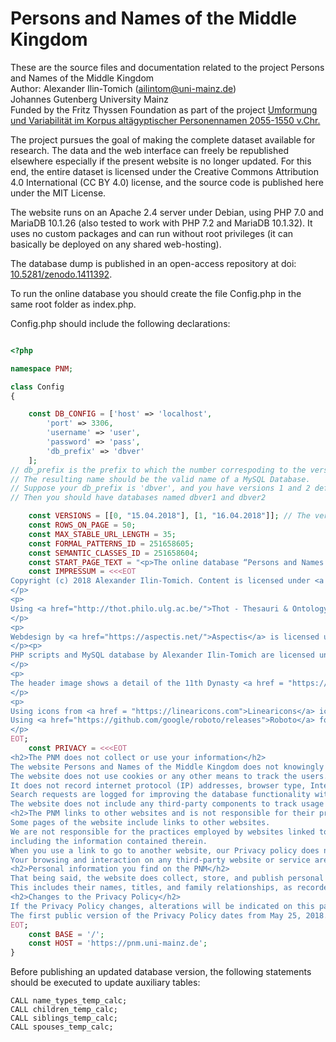 # Persons and Names of the Middle Kingdom

These are the source files and documentation related to the project 
Persons and Names of the Middle Kingdom  
Author: Alexander Ilin-Tomich (ailintom@uni-mainz.de)  
Johannes Gutenberg University Mainz  
Funded by the Fritz Thyssen Foundation as part of the project
[Umformung und Variabilität im Korpus altägyptischer Personennamen 2055-1550 v.Chr.](https://www.aegyptologie.uni-mainz.de/umformung-und-variabilitaet-1/)  

The project pursues the goal of making the complete dataset available for research. The data and the web interface can freely be republished elsewhere especially if the present website is no longer updated. For this end, the entire dataset is licensed under the Creative Commons Attribution 4.0 International (CC BY 4.0) license, and the source code is published here under the MIT License.

The website runs on an Apache 2.4 server under Debian, using PHP 7.0 and MariaDB 10.1.26 (also tested to work with PHP 7.2 and MariaDB 10.1.32). It uses no custom packages and can run without root privileges (it can basically be deployed on any shared web-hosting).

The database dump is published in an open-access repository at doi: [10.5281/zenodo.1411392](http://dx.doi.org/10.5281/zenodo.1411392). 

To run the online database you should create the file Config.php in the same root folder as index.php.

Config.php should include the following declarations:

```PHP

<?php

namespace PNM;

class Config
{

    const DB_CONFIG = ['host' => 'localhost',
        'port' => 3306,
        'username' => 'user',
        'password' => 'pass',
        'db_prefix' => 'dbver' 
    ];
// db_prefix is the prefix to which the number correspoding to the version of the dataset is added.
// The resulting name should be the valid name of a MySQL Database.
// Suppose your db_prefix is 'dbver', and you have versions 1 and 2 defined in const VERSIONS below. 
// Then you should have databases named dbver1 and dbver2

    const VERSIONS = [[0, "15.04.2018"], [1, "16.04.2018"]]; // The versions of the dataset displayed by the web-interface
    const ROWS_ON_PAGE = 50;
    const MAX_STABLE_URL_LENGTH = 35;
    const FORMAL_PATTERNS_ID = 251658605;
    const SEMANTIC_CLASSES_ID = 251658604;
    const START_PAGE_TEXT = "<p>The online database “Persons and Names of the Middle Kingdom” (PNM) is developed as part of the project <a href='https://www.aegyptologie.uni-mainz.de/umformung-und-variabilitaet-1/'>“Umformung und Variabilität im Korpus altägyptischer Personennamen 2055–1550 v.&nbsp;Chr.”</a>, funded by the <a href='http://www.fritz-thyssen-stiftung.de'>Fritz Thyssen Foundation</a>. The database is currently under development and will include data on Egyptian Middle Kingdom personal names, people, written sources, titles, and dossiers of persons attested in various sources.</p>";
    const IMPRESSUM = <<<EOT
Copyright (c) 2018 Alexander Ilin-Tomich. Content is licensed under <a href="https://creativecommons.org/licenses/by/4.0/" title="Creative Commons Attribution 4.0 International">Creative Commons Attribution 4.0 International (CC BY 4.0)</a> and can be freely reused, except for logos, which are the property of Johannes Gutenberg-Universität Mainz and Fritz Thyssen Foundation.
</p>            
<p>
Using <a href="http://thot.philo.ulg.ac.be/">Thot - Thesauri & Ontology for documenting Ancient Egyptian Resources</a> by the <a href="http://thot.philo.ulg.ac.be/project.html#partners">respective contributors</a>, licensed under  <a href="https://creativecommons.org/licenses/by/4.0/" title="Creative Commons Attribution 4.0 International">CC BY 4.0</a>.
</p>            
<p>
Webdesign by <a href="https://aspectis.net/">Aspectis</a> is licensed under the <a href="https://github.com/aspectis/middle-kingdom-templates/blob/master/LICENSE">MIT License</a>. Source-code available on <a href="https://github.com/aspectis/middle-kingdom-templates">Github</a>.
</p><p>            
PHP scripts and MySQL database by Alexander Ilin-Tomich are licensed under the <a href="https://github.com/ailintom/persons-names-MK/blob/master/LICENSE">MIT License</a>. Source-code available on <a href="https://github.com/ailintom/persons-names-MK">Github</a>.
</p>
<p>
The header image shows a detail of the 11th Dynasty <a href = "https://www.metmuseum.org/art/collection/search/545393">stela Metropolitan Museum of Arts 57.95</a> and is licensed under <a href = "https://creativecommons.org/publicdomain/zero/1.0/">CC0</a>.
</p>
<p>
Using icons from <a href = "https://linearicons.com">Linearicons</a> icon font by Perxis, licensed under <a href = "https://creativecommons.org/licenses/by-sa/4.0/">CC BY-SA 4.0</a>. </p><p>            
Using <a href="https://github.com/google/roboto/releases">Roboto</a> font by Google, licensed under the <a href="https://github.com/google/roboto/blob/master/LICENSE">Apache License</a>.
</p>  
EOT;
    const PRIVACY = <<<EOT
<h2>The PNM does not collect or use your information</h2>
The website Persons and Names of the Middle Kingdom does not knowingly collect, store, or share any personally identifiable information from the visitors.
The website does not use cookies or any other means to track the users.
It does not record internet protocol (IP) addresses, browser type, Internet Service Provider (ISP) of the users in the log files.
Search requests are logged for improving the database functionality without any personally identifiable information.
The website does not include any third-party components to track usage statistics.
<h2>The PNM links to other websites and is not responsible for their practices</h2>
Some pages of the website include links to other websites.
We are not responsible for the practices employed by websites linked to from the website Persons and Names of the Middle Kingdom,
including the information contained therein.
When you use a link to go to another website, our Privacy policy does not apply to third-party websites or services.
Your browsing and interaction on any third-party website or service are subject to that third party’s own rules and policies.
<h2>Personal information you find on the PNM</h2>
That being said, the website does collect, store, and publish personal information on people dwelling in Egypt between 2055 and 1550 BC without their consent.
This includes their names, titles, and family relationships, as recorded on stelae, scarabs, papyri, and in other sources, as well as estimated origin and period when they lived.
<h2>Changes to the Privacy Policy</h2>
If the Privacy Policy changes, alterations will be indicated on this page.
The first public version of the Privacy Policy dates from May 25, 2018. No changes have been made since that date.
EOT;
    const BASE = '/';
    const HOST = 'https://pnm.uni-mainz.de';
}


```

Before publishing an updated database version, the following statements should be executed to update auxiliary tables:
```
CALL name_types_temp_calc;
CALL children_temp_calc;
CALL siblings_temp_calc;
CALL spouses_temp_calc;
```